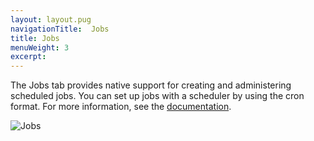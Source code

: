```yaml
---
layout: layout.pug
navigationTitle:  Jobs
title: Jobs
menuWeight: 3
excerpt:
---
```


The Jobs tab provides native support for creating and administering scheduled jobs. You can set up jobs with a scheduler by using the cron format. For more information, see the [documentation](/1.9/deploying-jobs/).

![Jobs](/1.9/img/jobs-ee.png)
